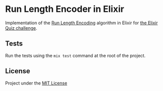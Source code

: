 Run Length Encoder in Elixir
============================

Implementation of the [Run Length Encoding][rle] algorithm in Elixir for [the Elixir Quiz challenge][challenge].


## Tests

Run the tests using the `mix test` command at the root of the project.


## License

Project under the [MIT License][mit]



[challenge]: http://elixirquiz.github.io/2014-08-16-run-length-encoding
[mit]: http://opensource.org/licenses/MIT
[rle]: http://en.wikipedia.org/wiki/Run-length_encoding
